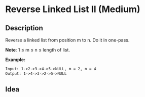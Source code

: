 # Reverse Linked List II (Medium)

## Description

Reverse a linked list from position m to n. Do it in one-pass.

**Note**: 1 ≤ m ≤ n ≤ length of list.

**Example:**
```html
Input: 1->2->3->4->5->NULL, m = 2, n = 4
Output: 1->4->3->2->5->NULL
```

## Idea
